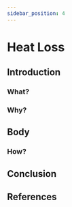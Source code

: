 ```yaml
---
sidebar_position: 4
---
```


# Heat Loss

## Introduction

### What?

### Why?

## Body

### How?

## Conclusion

## References